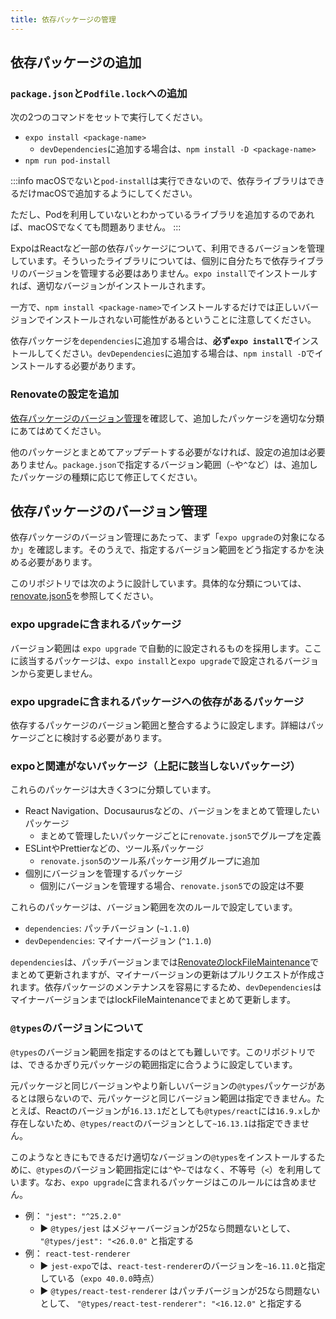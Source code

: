 ```yaml
---
title: 依存パッケージの管理
---
```


## 依存パッケージの追加

### `package.json`と`Podfile.lock`への追加

次の2つのコマンドをセットで実行してください。

* `expo install <package-name>`
  * `devDependencies`に追加する場合は、`npm install -D <package-name>`
* `npm run pod-install`

:::info
macOSでないと`pod-install`は実行できないので、依存ライブラリはできるだけmacOSで追加するようにしてください。

ただし、Podを利用していないとわかっているライブラリを追加するのであれば、macOSでなくても問題ありません。
:::

ExpoはReactなど一部の依存パッケージについて、利用できるバージョンを管理しています。そういったライブラリについては、個別に自分たちで依存ライブラリのバージョンを管理する必要はありません。`expo install`でインストールすれば、適切なバージョンがインストールされます。

一方で、`npm install <package-name>`でインストールするだけでは正しいバージョンでインストールされない可能性があるということに注意してください。

依存パッケージを`dependencies`に追加する場合は、**必ず`expo install`で**インストールしてください。`devDependencies`に追加する場合は、`npm install -D`でインストールする必要があります。

### Renovateの設定を追加

[依存パッケージのバージョン管理](#依存パッケージのバージョン管理)を確認して、追加したパッケージを適切な分類にあてはめてください。

他のパッケージとまとめてアップデートする必要がなければ、設定の追加は必要ありません。`package.json`で指定するバージョン範囲（`~`や`^`など）は、追加したパッケージの種類に応じて修正してください。

## 依存パッケージのバージョン管理

依存パッケージのバージョン管理にあたって、まず「`expo upgrade`の対象になるか」を確認します。そのうえで、指定するバージョン範囲をどう指定するかを決める必要があります。

このリポジトリでは次のように設計しています。具体的な分類については、[renovate.json5](https://github.com/ws-4020/mobile-app-crib-notes/blob/master/.github/renovate.json5)を参照してください。

### expo upgradeに含まれるパッケージ

バージョン範囲は `expo upgrade` で自動的に設定されるものを採用します。ここに該当するパッケージは、`expo install`と`expo upgrade`で設定されるバージョンから変更しません。

### expo upgradeに含まれるパッケージへの依存があるパッケージ

依存するパッケージのバージョン範囲と整合するように設定します。詳細はパッケージごとに検討する必要があります。

### expoと関連がないパッケージ（上記に該当しないパッケージ）

これらのパッケージは大きく3つに分類しています。

* React Navigation、Docusaurusなどの、バージョンをまとめて管理したいパッケージ
  * まとめて管理したいパッケージごとに`renovate.json5`でグループを定義
* ESLintやPrettierなどの、ツール系パッケージ
  * `renovate.json5`のツール系パッケージ用グループに追加
* 個別にバージョンを管理するパッケージ
  * 個別にバージョンを管理する場合、`renovate.json5`での設定は不要

これらのパッケージは、バージョン範囲を次のルールで設定しています。

* `dependencies`: パッチバージョン (`~1.1.0`)
* `devDependencies`: マイナーバージョン (`^1.1.0`)

`dependencies`は、パッチバージョンまでは[RenovateのlockFileMaintenance](https://docs.renovatebot.com/configuration-options/#lockfilemaintenance)でまとめて更新されますが、マイナーバージョンの更新はプルリクエストが作成されます。依存パッケージのメンテナンスを容易にするため、`devDependencies`はマイナーバージョンまではlockFileMaintenanceでまとめて更新します。

### `@types`のバージョンについて

`@types`のバージョン範囲を指定するのはとても難しいです。このリポジトリでは、できるかぎり元パッケージの範囲指定に合うように設定しています。

元パッケージと同じバージョンやより新しいバージョンの`@types`パッケージがあるとは限らないので、元パッケージと同じバージョン範囲は指定できません。たとえば、Reactのバージョンが`16.13.1`だとしても`@types/react`には`16.9.x`しか存在しないため、`@types/react`のバージョンとして`~16.13.1`は指定できません。

このようなときにもできるだけ適切なバージョンの`@types`をインストールするために、`@types`のバージョン範囲指定には`^`や`~`ではなく、不等号（`<`）を利用しています。なお、`expo upgrade`に含まれるパッケージはこのルールには含めません。

* 例： `"jest": "^25.2.0"`
  * ▶ `@types/jest` はメジャーバージョンが25なら問題ないとして、 `"@types/jest": "<26.0.0"` と指定する
* 例： `react-test-renderer`
  * ▶ `jest-expo`では、`react-test-renderer`のバージョンを`~16.11.0`と指定している（`expo 40.0.0`時点）
  * ▶ `@types/react-test-renderer` はパッチバージョンが25なら問題ないとして、 `"@types/react-test-renderer": "<16.12.0"` と指定する
